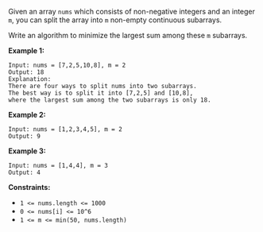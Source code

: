 Given an array `nums` which consists of non-negative integers and an integer `m`, you can split the array into `m` non-empty continuous subarrays.

Write an algorithm to minimize the largest sum among these `m` subarrays.

**Example 1:**
```
Input: nums = [7,2,5,10,8], m = 2
Output: 18
Explanation:
There are four ways to split nums into two subarrays.
The best way is to split it into [7,2,5] and [10,8],
where the largest sum among the two subarrays is only 18.
```
**Example 2:**
```
Input: nums = [1,2,3,4,5], m = 2
Output: 9
```
**Example 3:**
```
Input: nums = [1,4,4], m = 3
Output: 4
``` 

**Constraints:**
* `1 <= nums.length <= 1000`
* `0 <= nums[i] <= 10^6`
* `1 <= m <= min(50, nums.length)`
